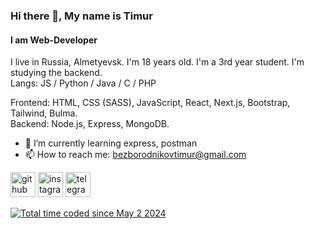 ### Hi there 👋, My name is Timur
#### I am Web-Developer
I live in Russia, Almetyevsk. I'm 18 years old. I'm a 3rd year student. I'm studying the backend. 
<br>
Langs: JS / Python / Java / C / PHP

Frontend: HTML, CSS (SASS), JavaScript, React, Next.js, Bootstrap, Tailwind, Bulma.
<br>
Backend: Node.js, Express, MongoDB.

- 🌱 I’m currently learning express, postman
- 📫 How to reach me: bezborodnikovtimur@gmail.com 

[<img src='https://cdn.jsdelivr.net/npm/simple-icons@3.0.1/icons/github.svg' alt='github' height='40'>](https://github.com/@lnnsss)  [<img src='https://cdn.jsdelivr.net/npm/simple-icons@3.0.1/icons/instagram.svg' alt='instagram' height='40'>](https://www.instagram.com/@l1lines/)  [<img src='https://cdn.jsdelivr.net/npm/simple-icons@3.0.1/icons/telegram.svg' alt='telegram' height='40'>](https://t.me/l1lines)  

<a href="https://wakatime.com/@f358198d-3964-40b3-b70a-bfd88e5fc649"><img src="https://wakatime.com/badge/user/f358198d-3964-40b3-b70a-bfd88e5fc649.svg" alt="Total time coded since May 2 2024" /></a>
